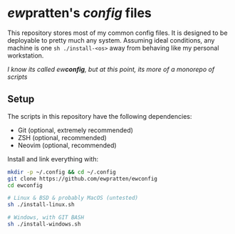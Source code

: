 # *ew*pratten's *config* files

This repository stores most of my common config files. It is designed to be deployable to pretty much any system. Assuming ideal conditions, any machine is one `sh ./install-<os>` away from behaving like my personal workstation.

*I know its called ew**config**, but at this point, its more of a monorepo of scripts*

## Setup

The scripts in this repository have the following dependencies:

- Git (optional, extremely recommended)
- ZSH (optional, recommended)
- Neovim (optional, recommended)

Install and link everything with:

```sh
mkdir -p ~/.config && cd ~/.config
git clone https://github.com/ewpratten/ewconfig
cd ewconfig

# Linux & BSD & probably MacOS (untested)
sh ./install-linux.sh

# Windows, with GIT BASH
sh ./install-windows.sh
```
